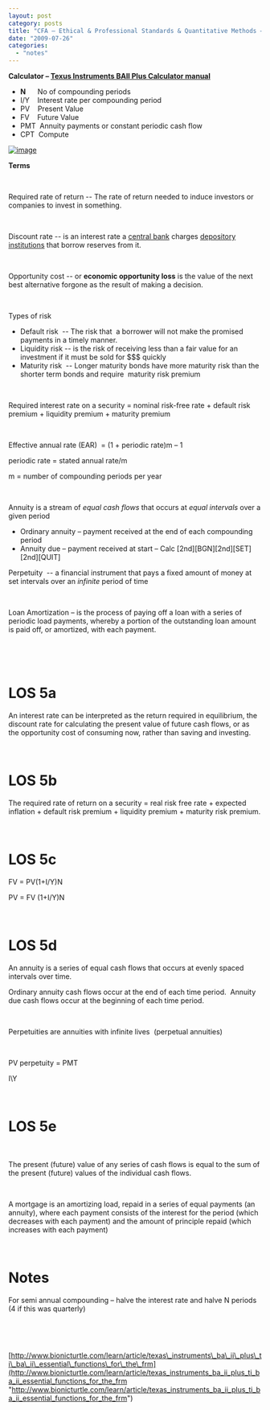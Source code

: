 ```yaml
---
layout: post
category: posts
title: "CFA – Ethical & Professional Standards & Quantitative Methods – The Time Value of Money"
date: "2009-07-26"
categories: 
  - "notes"
---
```


**Calculator – [Texus Instruments BAII Plus Calculator manual](http://docs.google.com/gview?a=v&q=cache:po7LVGs-UxQJ:www.professionalexamreview.com/TI.pdf+texas+instruments+calculate+pv&hl=en&gl=uk)**

- **N**      No of compounding periods
- I/Y    Interest rate per compounding period
- PV    Present Value
- FV    Future Value
- PMT  Annuity payments or constant periodic cash flow
- CPT  Compute

[![image](images/image.axd?picture=image_thumb_1.png "image")](/blog/image.axd?picture=image_1.png)

**Terms**

 

Required rate of return -- The rate of return needed to induce investors or companies to invest in something.

 

Discount rate -- is an interest rate a [central bank](http://en.wikipedia.org/wiki/Central_bank) charges [depository institutions](http://en.wikipedia.org/wiki/Depository_institution) that borrow reserves from it.

 

Opportunity cost \-- or **economic opportunity loss** is the value of the next best alternative forgone as the result of making a decision.

 

Types of risk

- Default risk  -- The risk that  a borrower will not make the promised payments in a timely manner.
- Liquidity risk -- is the risk of receiving less than a fair value for an investment if it must be sold for $$$ quickly
- Maturity risk  -- Longer maturity bonds have more maturity risk than the shorter term bonds and require  maturity risk premium

 

Required interest rate on a security = nominal risk-free rate + default risk premium + liquidity premium + maturity premium

 

Effective annual rate (EAR)  = (1 + periodic rate)m – 1

periodic rate = stated annual rate/m

m = number of compounding periods per year

 

Annuity is a stream of _equal cash flows_ that occurs at _equal intervals_ over a given period

- Ordinary annuity – payment received at the end of each compounding period
- Annuity due – payment received at start – Calc \[2nd\]\[BGN\]\[2nd\]\[SET\]\[2nd\]\[QUIT\]

Perpetuity  -- a financial instrument that pays a fixed amount of money at set intervals over an _infinite_ period of time

 

Loan Amortization – is the process of paying off a loan with a series of periodic load payments, whereby a portion of the outstanding loan amount is paid off, or amortized, with each payment.

 

 

# LOS 5a

An interest rate can be interpreted as the return required in equilibrium, the discount rate for calculating the present value of future cash flows, or as the opportunity cost of consuming now, rather than saving and investing.

 

# LOS 5b

The required rate of return on a security = real risk free rate + expected inflation + default risk premium + liquidity premium + maturity risk premium.

 

# LOS 5c

FV = PV(1+I/Y)N

PV = FV (1+I/Y)N

 

# LOS 5d

An annuity is a series of equal cash flows that occurs at evenly spaced intervals over time.

Ordinary annuity cash flows occur at the end of each time period.  Annuity due cash flows occur at the beginning of each time period.

 

Perpetuities are annuities with infinite lives  (perpetual annuities)

 

PV perpetuity = PMT

I\\Y

 

# LOS 5e

 

The present (future) value of any series of cash flows is equal to the sum of the present (future) values of the individual cash flows.

 

A mortgage is an amortizing load, repaid in a series of equal payments (an annuity), where each payment consists of the interest for the period (which decreases with each payment) and the amount of principle repaid (which increases with each payment)

 

# Notes

For semi annual compounding – halve the interest rate and halve N periods (4 if this was quarterly)

 

 

[http://www.bionicturtle.com/learn/article/texas\_instruments\_ba\_ii\_plus\_ti\_ba\_ii\_essential\_functions\_for\_the\_frm](http://www.bionicturtle.com/learn/article/texas_instruments_ba_ii_plus_ti_ba_ii_essential_functions_for_the_frm "http://www.bionicturtle.com/learn/article/texas_instruments_ba_ii_plus_ti_ba_ii_essential_functions_for_the_frm")
